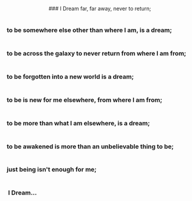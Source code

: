 

  
<p style="text-align: center;">
### I Dream far, far away, never to return;<br><br>

### to be somewhere else other than where I am, is a dream;<br><br>

### to be across the galaxy to never return from where I am from;<br><br>

### to be forgotten into a new world is a dream;<br><br>

### to be is new for me elsewhere, from where I am from;<br><br>

### to be more than what I am elsewhere, is a dream;<br><br>

### to be awakened is more than an unbelievable thing to be;<br><br>

### just being isn't enough for me;<br><br>

###  I Dream...<br><br>
</p>
